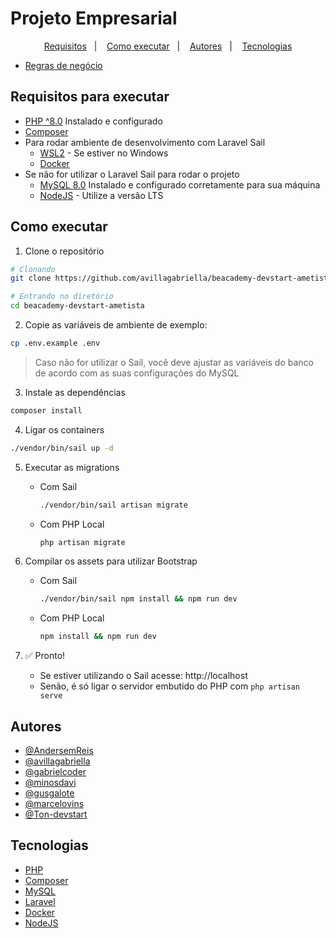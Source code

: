 # Projeto Empresarial

<p align="center">
  <a href="#requisitos-para-executar">Requisitos</a>&nbsp;&nbsp;&nbsp;|&nbsp;&nbsp;&nbsp;
  <a href="#como-executar">Como executar</a>&nbsp;&nbsp;&nbsp;|&nbsp;&nbsp;&nbsp;
  <a href="#autores">Autores</a>&nbsp;&nbsp;&nbsp;|&nbsp;&nbsp;&nbsp;
  <a href="#tecnologias">Tecnologias</a>
</p>

-   [Regras de negócio](https://difficult-baryonyx-f99.notion.site/Projeto-Empresarial-1ef26572b7b34692bc77b53d7141eda4)

## Requisitos para executar

-   [PHP ^8.0](https://www.php.net/downloads.php) Instalado e configurado
-   [Composer](https://getcomposer.org/download/)
-   Para rodar ambiente de desenvolvimento com Laravel Sail
    -   [WSL2](https://docs.microsoft.com/pt-br/windows/wsl/install) - Se estiver no Windows
    -   [Docker](https://docs.docker.com/get-docker/)
-   Se não for utilizar o Laravel Sail para rodar o projeto
    -   [MySQL 8.0](https://www.mysql.com/downloads/) Instalado e configurado corretamente para sua máquina
    -   [NodeJS](https://nodejs.org/en/download/) - Utilize a versão LTS

## Como executar

1. Clone o repositório

```bash
# Clonando
git clone https://github.com/avillagabriella/beacademy-devstart-ametista.git

# Entrando no diretório
cd beacademy-devstart-ametista
```

2. Copie as variáveis de ambiente de exemplo:

```bash
cp .env.example .env
```

> Caso não for utilizar o Sail, você deve ajustar as variáveis do banco de acordo com as suas configurações do MySQL

3. Instale as dependências

```bash
composer install
```

4. Ligar os containers

```bash
./vendor/bin/sail up -d
```

5. Executar as migrations

    - Com Sail
        ```bash
        ./vendor/bin/sail artisan migrate
        ```
    - Com PHP Local
        ```bash
        php artisan migrate
        ```

6. Compilar os assets para utilizar Bootstrap

    - Com Sail
        ```bash
        ./vendor/bin/sail npm install && npm run dev
        ```
    - Com PHP Local
        ```bash
        npm install && npm run dev
        ```

7. ✅ Pronto!
    - Se estiver utilizando o Sail acesse: http://localhost
    - Senão, é só ligar o servidor embutido do PHP com `php artisan serve`

## Autores

-   [@AndersemReis](https://github.com/andersemreis)
-   [@avillagabriella](https://github.com/avillagabriella)
-   [@gabrielcoder](https://github.com/gabrielcoder)
-   [@minosdavi](https://github.com/Ton-devstart)
-   [@gusgalote](https://www.github.com/gusgalote)
-   [@marcelovins](https://github.com/marcelovins)
-   [@Ton-devstart](https://github.com/minosdavi)

## Tecnologias

-   [PHP](https://www.php.net/)
-   [Composer](https://getcomposer.org/)
-   [MySQL](https://www.mysql.com/)
-   [Laravel](https://laravel.com/)
-   [Docker](https://docker.com/)
-   [NodeJS](https://nodejs.org/)
